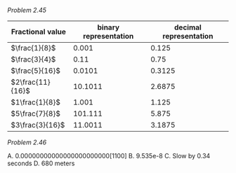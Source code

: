 *Problem 2.45*

| Fractional value | binary representation | decimal representation |
| ----- | ----- | ------- |
| $\frac{1}{8}$ | 0.001 | 0.125 |
| $\frac{3}{4}$ | 0.11 | 0.75 |
| $\frac{5}{16}$ | 0.0101 | 0.3125 |
| $2\frac{11}{16}$ | 10.1011 | 2.6875 |
| $1\frac{1}{8}$ | 1.001 | 1.125 |
| $5\frac{7}{8}$ | 101.111 | 5.875 |
| $3\frac{3}{16}$ | 11.0011 | 3.1875 |

*Problem 2.46*

A. 0.00000000000000000000000[1100]
B. 9.535e-8
C. Slow by 0.34 seconds
D. 680 meters